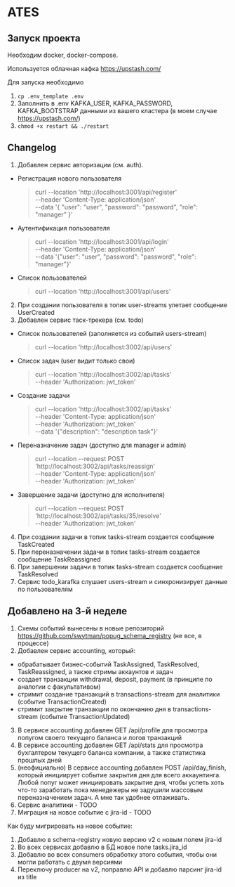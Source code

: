 # ATES

## Запуск проекта

Необходим docker, docker-compose.

Используется облачная кафка https://upstash.com/

Для запуска необходимо

1) ``cp .env_template .env``
2) Заполнить в .env KAFKA_USER, KAFKA_PASSWORD, KAFKA_BOOTSTRAP данными из вашего кластера (в моем случае https://upstash.com/)
3) ``chmod +x restart && ./restart``

## Changelog
1) Добавлен сервис авторизации (см. auth).

- Регистрация нового пользователя

    >curl --location 'http://localhost:3001/api/register' \
--header 'Content-Type: application/json' \
--data '{
"user": "user",
"password": "password",
"role": "manager"
}'

- Аутентификация пользователя

    >curl --location 'http://localhost:3001/api/login' \
--header 'Content-Type: application/json' \
--data '{"user": "user", "password": "password", "role": "manager"}'

- Список пользователей

    >curl --location 'http://localhost:3001/api/users'

2) При создании пользователя в топик user-streams улетает сообщение UserCreated
3) Добавлен сервис таск-трекера (см. todo)

- Список пользователей (заполняется из событий users-stream)
  >curl --location 'http://localhost:3002/api/users'

- Список задач (user видит только свои)
  >curl --location 'http://localhost:3002/api/tasks' \
  --header 'Authorization: jwt_token'

- Создание задачи
    >curl --location 'http://localhost:3002/api/tasks' \
--header 'Content-Type: application/json' \
--header 'Authorization: jwt_token' \
--data '{"description": "description task"}'

- Переназначение задач (доступно для manager и admin)

    >curl --location --request POST 'http://localhost:3002/api/tasks/reassign' \
  --header 'Content-Type: application/json' \
  --header 'Authorization: jwt_token'

- Завершение задачи (доступно для исполнителя)

    >curl --location --request POST 'http://localhost:3002/api/tasks/35/resolve' \
  --header 'Authorization: jwt_token'

4) При создании задачи в топик tasks-stream создается сообщение TaskCreated
5) При переназначении задачи в топик tasks-stream создается сообщение TaskReassigned
6) При завершении задачи в топик tasks-stream создается сообщение TaskResolved
7) Сервис todo_karafka слушает users-stream и синхронизирует данные по пользователям

## Добавлено на 3-й неделе

1) Схемы событий вынесены в новые репозиторий https://github.com/swytman/popug_schema_registry (не все, в процессе)
2) Добавлен сервис accounting, который:
- обрабатывает бизнес-событий TaskAssigned, TaskResolved, TaskReassigned,
а также стримы аккаунтов и задач
- создает транзакции withdrawal, deposit, payment (в принципе по аналогии с факультативом)
- стримит создание транзакций в transactions-stream для аналитики (событие TransactionCreated)
- стримит закрытие транзакции по окончанию дня в transactions-stream (событие TransactionUpdated)

3) В сервисе accounting добавлен GET /api/profile для просмотра попугом своего текущего баланса и логов транзакций
4) В сервисе accounting добавлен GET /api/stats для просмотра бухгалтером текущего баланса
компании, а также статистика прошлых дней
5) (неофициально) В сервисе accounting добавлен POST /api/day_finish, который инициирует событие закрытия
дня для всего аккаунтинга. Любой попуг может инициировать закрытие дня, чтобы успеть хоть что-то заработать
пока менедежеры не задушили массовым переназначением задач. А мне так удобнее отлаживать.
6) Сервис аналитики - TODO
7) Миграция на новое событие c jira-id - TODO

Как буду мигрировать на новое событие:
1) Добавлю в sсhema-registry новую версию v2 с новым полем jira-id
2) Во всех сервисах добавлю в БД новое поле tasks.jira_id
3) Добавлю во всех consumers обработку этого события, чтобы они могли работать с двумя версиями
4) Переключу producer на v2, поправлю API и добавлю парсинг jira-id из title